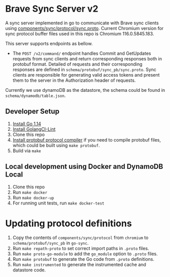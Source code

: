 # Brave Sync Server v2

A sync server implemented in go to communicate with Brave sync clients using
[components/sync/protocol/sync.proto](https://cs.chromium.org/chromium/src/components/sync/protocol/sync.proto).
Current Chromium version for sync protocol buffer files used in this repo is Chromium 116.0.5845.183.

This server supports endpoints as bellow.
- The `POST /v2/command/` endpoint handles Commit and GetUpdates requests from sync clients and return corresponding responses both in protobuf format. Detailed of requests and their corresponding responses are defined in `schema/protobuf/sync_pb/sync.proto`. Sync clients are responsible for generating valid access tokens and present them to the server in the Authorization header of requests.

Currently we use dynamoDB as the datastore, the schema could be found in `schema/dynamodb/table.json`.

## Developer Setup
1. [Install Go 1.14](https://golang.org/doc/install)
2. [Install GolangCI-Lint](https://github.com/golangci/golangci-lint#install)
3. Clone this repo
4. [Install protobuf protocol compiler](https://github.com/protocolbuffers/protobuf#protocol-compiler-installation) if you need to compile protobuf files, which could be built using `make protobuf`.
5. Build via `make`

## Local development using Docker and DynamoDB Local
1. Clone this repo
2. Run `make docker`
3. Run `make docker-up`
4. For running unit tests, run `make docker-test`

# Updating protocol definitions
1. Copy the contents of `components/sync/protocol` from `chromium` to `schema/protobuf/sync_pb` in `go-sync`.
2. Run `make repath-proto` to set correct import paths in `.proto` files.
3. Run `make proto-go-module` to add the `go_module` option to `.proto` files.
4. Run `make protobuf` to generate the Go code from `.proto` definitions.
5. Run `make instrumented` to generate the instrumented cache and datastore code.
